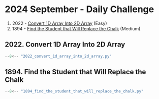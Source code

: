 # 2024 September - Daily Challenge

1. 2022 - [Convert 1D Array Into 2D Array](https://leetcode.com/problems/convert-1d-array-into-2d-array/) (Easy)
2. 1894 - [Find the Student that Will Replace the Chalk](https://leetcode.com/problems/find-the-student-that-will-replace-the-chalk/) (Medium)

## 2022. Convert 1D Array Into 2D Array

```python
--8<-- "2022_convert_1d_array_into_2d_array.py"
```

## 1894. Find the Student that Will Replace the Chalk

```python
--8<-- "1894_find_the_student_that_will_replace_the_chalk.py"
```
